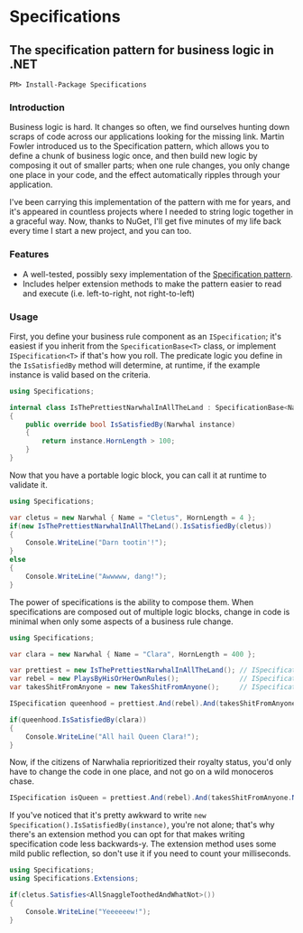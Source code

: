 # Specifications

## The specification pattern for business logic in .NET

    PM> Install-Package Specifications

### Introduction

Business logic is hard. It changes so often, we find ourselves hunting down scraps of code across our applications looking for the missing link. Martin Fowler introduced us to the Specification pattern, which allows you to define a chunk of
business logic once, and then build new logic by composing it out of smaller parts; when one rule changes, you only change
one place in your code, and the effect automatically ripples through your application. 

I've been carrying this implementation of the pattern with me for years, and it's appeared in countless projects where I needed
to string logic together in a graceful way. Now, thanks to NuGet, I'll get five minutes of my life back every time I start a 
new project, and you can too.

### Features

* A well-tested, possibly sexy implementation of the [Specification pattern](http://en.wikipedia.org/wiki/Specification_pattern).
* Includes helper extension methods to make the pattern easier to read and execute (i.e. left-to-right, not right-to-left)

### Usage

First, you define your business rule component as an `ISpecification`; it's easiest if you inherit from the `SpecificationBase<T>` class,
or implement `ISpecification<T>` if that's how you roll. The predicate logic you define in the `IsSatisfiedBy` method will determine, at runtime,
if the example instance is valid based on the criteria.

```csharp
using Specifications;

internal class IsThePrettiestNarwhalInAllTheLand : SpecificationBase<Narwhal>
{
    public override bool IsSatisfiedBy(Narwhal instance)
    {
        return instance.HornLength > 100;
    }
}
```

Now that you have a portable logic block, you can call it at runtime to validate it.

```csharp
using Specifications;

var cletus = new Narwhal { Name = "Cletus", HornLength = 4 };
if(new IsThePrettiestNarwhalInAllTheLand().IsSatisfiedBy(cletus))
{
    Console.WriteLine("Darn tootin'!");
}
else
{
    Console.WriteLine("Awwwww, dang!");
}
```

The power of specifications is the ability to compose them. When specifications are
composed out of multiple logic blocks, change in code is minimal when only some aspects
of a business rule change.

```csharp
using Specifications;

var clara = new Narwhal { Name = "Clara", HornLength = 400 };

var prettiest = new IsThePrettiestNarwhalInAllTheLand(); // ISpecification
var rebel = new PlaysByHisOrHerOwnRules();               // ISpecification                                
var takesShitFromAnyone = new TakesShitFromAnyone();     // ISpecification

ISpecification queenhood = prettiest.And(rebel).And(takesShitFromAnyone.Not());

if(queenhood.IsSatisfiedBy(clara))
{
    Console.WriteLine("All hail Queen Clara!");
}
```

Now, if the citizens of Narwhalia reprioritized their royalty status, you'd only have
to change the code in one place, and not go on a wild monoceros chase.

```csharp
ISpecification isQueen = prettiest.And(rebel).And(takesShitFromAnyone.Not()).And(hasNobleBloodLine);
```

If you've noticed that it's pretty awkward to write `new Specification().IsSatisfiedBy(instance)`, you're not
alone; that's why there's an extension method you can opt for that makes writing specification code less
backwards-y. The extension method uses some mild public reflection, so don't use it if you need to count your
milliseconds.

```csharp
using Specifications;
using Specifications.Extensions;

if(cletus.Satisfies<AllSnaggleToothedAndWhatNot>())
{
    Console.WriteLine("Yeeeeeew!");
}
```